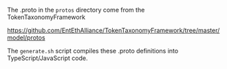 The .proto in the `protos` directory come from the TokenTaxonomyFramework

  https://github.com/EntEthAlliance/TokenTaxonomyFramework/tree/master/model/protos

The `generate.sh` script compiles these .proto definitions into TypeScript/JavaScript code.


